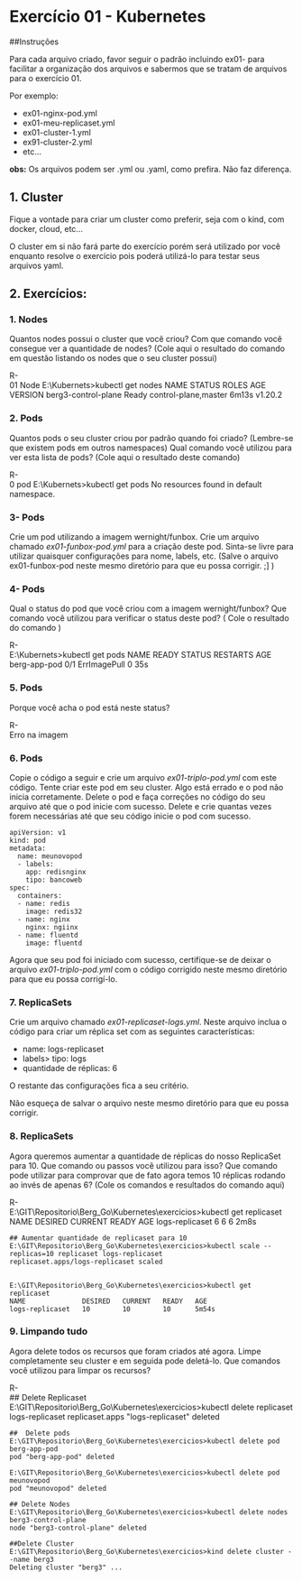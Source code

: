 # Exercício 01 - Kubernetes

##Instruções

Para cada arquivo criado, favor seguir o padrão incluindo ex01-<alguma-coisa> para facilitar a organização dos arquivos e sabermos que se tratam de arquivos para o exercício 01.

Por exemplo:

- ex01-nginx-pod.yml
- ex01-meu-replicaset.yml
- ex01-cluster-1.yml
- ex91-cluster-2.yml
- etc...

**obs:** Os arquivos podem ser .yml ou .yaml, como prefira. Não faz diferença.

## 1. Cluster

Fique a vontade para criar um cluster como preferir, seja com o kind, com docker, cloud, etc...

O cluster em si não fará parte do exercício porém será utilizado por você enquanto resolve o exercício pois poderá utilizá-lo para testar seus arquivos yaml.

## 2. Exercícios:

### 1. Nodes

Quantos nodes possui o cluster que você criou? Com que comando você consegue ver a quantidade de nodes? (Cole aqui o resultado do comando em questão listando os nodes que o seu cluster possui)

R-  
	01 Node
	E:\Kubernets>kubectl get nodes
	NAME                  STATUS   ROLES                  AGE     VERSION
	berg3-control-plane   Ready    control-plane,master   6m13s   v1.20.2

### 2. Pods

Quantos pods o seu cluster criou por padrão quando foi criado? (Lembre-se que existem pods em outros namespaces) Qual comando você utilizou para ver esta lista de pods? (Cole aqui o resultado deste comando)

R-  
	0 pod
	E:\Kubernets>kubectl get pods
	No resources found in default namespace.

### 3- Pods

Crie um pod utilizando a imagem wernight/funbox. Crie um arquivo chamado _ex01-funbox-pod.yml_ para a criação deste pod. Sinta-se livre para utilizar quaisquer configurações para nome, labels, etc. (Salve o arquivo ex01-funbox-pod neste mesmo diretório para que eu possa corrigir. ;] )



### 4- Pods

Qual o status do pod que você criou com a imagem wernight/funbox? Que comando você utilizou para verificar o status deste pod? ( Cole o resultado do comando )

R-	
	E:\Kubernets>kubectl get pods
	NAME           READY   STATUS         RESTARTS   AGE
	berg-app-pod   0/1     ErrImagePull   0          35s

### 5. Pods

Porque você acha o pod está neste status?

R-	
	Erro na imagem 

### 6. Pods

Copie o código a seguir e crie um arquivo _ex01-triplo-pod.yml_ com este código. Tente criar este pod em seu cluster. Algo está errado e o pod não inicia corretamente. Delete o pod e faça correções no código do seu arquivo até que o pod inicie com sucesso. Delete e crie quantas vezes forem necessárias até que seu código inicie o pod com sucesso.

```
apiVersion: v1
kind: pod
metadata:
  name: meunovopod
  - labels:
    app: redisnginx
    tipo: bancoweb
spec:
  containers:
  - name: redis
    image: redis32
  - name: nginx
    nginx: ngiinx
  - name: fluentd
    image: fluentd
```

Agora que seu pod foi iniciado com sucesso, certifique-se de deixar o arquivo _ex01-triplo-pod.yml_ com o código corrigido neste mesmo diretório para que eu possa corrigí-lo.

### 7. ReplicaSets

Crie um arquivo chamado _ex01-replicaset-logs.yml_. Neste arquivo inclua o código para criar um réplica set com as seguintes características:

- name: logs-replicaset
- labels> tipo: logs
- quantidade de réplicas: 6

O restante das configurações fica a seu critério.

Não esqueça de salvar o arquivo neste mesmo diretório para que eu possa corrigir.

### 8. ReplicaSets

Agora queremos aumentar a quantidade de réplicas do nosso ReplicaSet para 10. Que comando ou passos você utilizou para isso? Que comando pode utilizar para comprovar que de fato agora temos 10 réplicas rodando ao invés de apenas 6? (Cole os comandos e resultados do comando aqui)

R-	
	E:\GIT\Repositorio\Berg_Go\Kubernetes\exercicios>kubectl get replicaset
	NAME              DESIRED   CURRENT   READY   AGE
	logs-replicaset   6         6         6       2m8s
	
	## Aumentar quantidade de replicaset para 10
	E:\GIT\Repositorio\Berg_Go\Kubernetes\exercicios>kubectl scale --replicas=10 replicaset logs-replicaset
	replicaset.apps/logs-replicaset scaled
	
	
	E:\GIT\Repositorio\Berg_Go\Kubernetes\exercicios>kubectl get replicaset
	NAME              DESIRED   CURRENT   READY   AGE
	logs-replicaset   10        10        10      5m54s

### 9. Limpando tudo

Agora delete todos os recursos que foram criados até agora. Limpe completamente seu cluster e em seguida pode deletá-lo. Que comandos você utilizou para limpar os recursos?

R-	
	##	Delete Replicaset 
	E:\GIT\Repositorio\Berg_Go\Kubernetes\exercicios>kubectl delete replicaset logs-replicaset
	replicaset.apps "logs-replicaset" deleted
	
	##	Delete pods
	E:\GIT\Repositorio\Berg_Go\Kubernetes\exercicios>kubectl delete pod berg-app-pod
	pod "berg-app-pod" deleted
	
	E:\GIT\Repositorio\Berg_Go\Kubernetes\exercicios>kubectl delete pod meunovopod
	pod "meunovopod" deleted
	
	## Delete Nodes
	E:\GIT\Repositorio\Berg_Go\Kubernetes\exercicios>kubectl delete nodes berg3-control-plane
	node "berg3-control-plane" deleted
	
	##Delete Cluster
	E:\GIT\Repositorio\Berg_Go\Kubernetes\exercicios>kind delete cluster --name berg3
	Deleting cluster "berg3" ...
